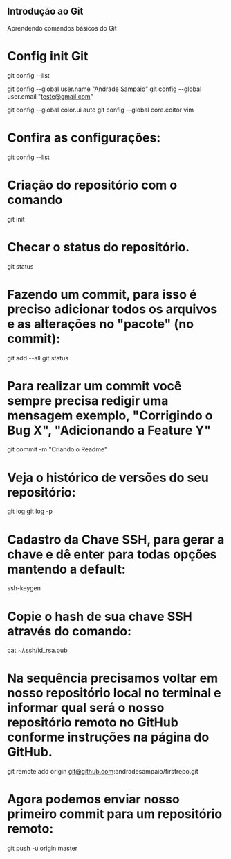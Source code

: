 ## Introdução ao Git
Aprendendo comandos básicos do Git

# Config init Git
git config --list

git config --global user.name "Andrade Sampaio"
git config --global user.email "teste@gmail.com"

git config --global color.ui auto
git config --global core.editor vim

# Confira as configurações:
git config --list

# Criação do repositório com o comando
git init

# Checar o status do repositório.
git status

# Fazendo um commit, para isso é preciso adicionar todos os arquivos e as alterações no "pacote" (no commit):
git add --all
git status

# Para realizar um commit você sempre precisa redigir uma mensagem exemplo, "Corrigindo o Bug X", "Adicionando a Feature Y"
git commit -m "Criando o Readme"

# Veja o histórico de versões do seu repositório:
git log
git log -p

# Cadastro da Chave SSH, para gerar a chave e dê enter para todas opções mantendo a default:
ssh-keygen

# Copie o hash de sua chave SSH através do comando:
cat ~/.ssh/id_rsa.pub

# Na sequência precisamos voltar em nosso repositório local no terminal e informar qual será o nosso repositório remoto no GitHub conforme instruções na página do GitHub.
git remote add origin git@github.com:andradesampaio/firstrepo.git

# Agora podemos enviar nosso primeiro commit para um repositório remoto:
git push -u origin master
